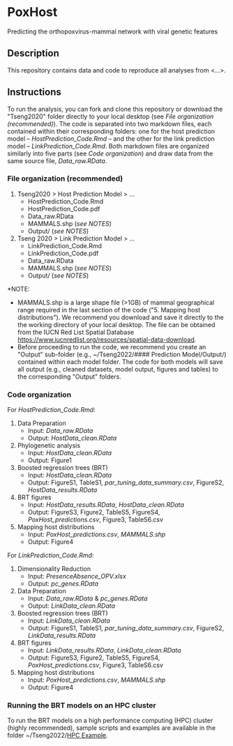 # PoxHost
Predicting the orthopoxvirus-mammal network with viral genetic features

## Description
This repository contains data and code to reproduce all analyses from <...>.

## Instructions 
To run the analysis, you can fork and clone this repository or download the "Tseng2020" folder directly to your local desktop (see *File organization (recommended)*). The code is separated into two markdown files, each contained within their corresponding folders: one for the host prediction model – *HostPrediction_Code.Rmd* – and the other for the link prediction model – *LinkPrediction_Code.Rmd*. Both markdown files are organized similarly into five parts (see *Code organization*) and draw data from the same source file, *Data_raw.RData*. 

### File organization (recommended)
1. Tseng2020 > Host Prediction Model > ... 
      - HostPrediction_Code.Rmd
      - HostPrediction_Code.pdf
      - Data_raw.RData
      - MAMMALS.shp (*see NOTES*)
      - Output/ (*see NOTES*)
2. Tseng 2020 > Link Prediction Model > ...
      - LinkPrediction_Code.Rmd
      - LinkPrediction_Code.pdf
      - Data_raw.RData
      - MAMMALS.shp (*see NOTES*)
      - Output/ (*see NOTES*)

*NOTE: 
- MAMMALS.shp is a large shape file (>1GB) of mammal geographical range required in the last section of the code ("5. Mapping host distributions"). We recommend you download and save it directly to the the working directory of your local desktop. The file can be obtained from the IUCN Red List Spatial Database <https://www.iucnredlist.org/resources/spatial-data-download>.
- Before proceeding to run the code, we recommend you create an "Output" sub-folder (e.g., ~/Tseng2022/#### Prediction Model/Output/) contained within each model folder. The code for both models will save all output (e.g., cleaned datasets, model output, figures and tables) to the corresponding "Output" folders. 

### Code organization
For *HostPrediction_Code.Rmd*:
1. Data Preparation
     - Input: *Data_raw.RData*
     - Output: *HostData_clean.RData*
2. Phylogenetic analysis
     - Input: *HostData_clean.RData*
     - Output: Figure1
3. Boosted regression trees (BRT)
     - Input: *HostData_clean.RData*
     - Output: FigureS1, TableS1, *par_tuning_data_summary.csv*, FigureS2, *HostData_results.RData*
4. BRT figures 
     - Input: *HostData_results.RData*, *HostData_clean.RData*
     - Output: FigureS3, Figure2, TableS5, FigureS4, *PoxHost_predictions.csv*, Figure3, TableS6.csv
5. Mapping host distributions
     - Input: *PoxHost_predictions.csv*, *MAMMALS.shp*
     - Output: Figure4

For *LinkPrediction_Code.Rmd*:
1. Dimensionality Reduction
     - Input: *PresenceAbsence_OPV.xlsx*
     - Output: *pc_genes.RData*
2. Data Preparation
     - Input: *Data_raw.RData* & *pc_genes.RData*
     - Output: *LinkData_clean.RData*
3. Boosted regression trees (BRT)
     - Input: *LinkData_clean.RData*
     - Output: FigureS1, TableS1, *par_tuning_data_summary.csv*, FigureS2, *LinkData_results.RData*
4. BRT figures 
     - Input: *LinkData_results.RData*, *LinkData_clean.RData*
     - Output: FigureS3, Figure2, TableS5, FigureS4, *PoxHost_predictions.csv*, Figure3, TableS6.csv
5. Mapping host distributions
     - Input: *PoxHost_predictions.csv*, *MAMMALS.shp*
     - Output: Figure4
     
### Running the BRT models on an HPC cluster
To run the BRT models on a high performance computing (HPC) cluster (highly recommended), sample scripts and examples are available in the folder ~/Tseng2022/[HPC Example](https://github.com/viralemergence/PoxHost/tree/main/Tseng2022/HPC%20Example).
